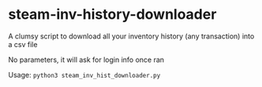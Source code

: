 # steam-inv-history-downloader
A clumsy script to download all your inventory history (any transaction) into a csv file

No parameters, it will ask for login info once ran

Usage:
```python3 steam_inv_hist_downloader.py```
